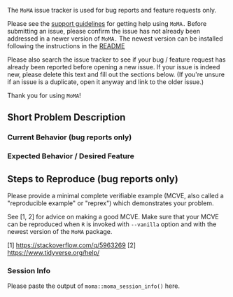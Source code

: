 The `MoMA` issue tracker is used for bug reports and feature requests only.

Please see the
[support guidelines](https://github.com/DataSlingers/MoMA/blob/master/.github/SUPPORT.md)
for getting help using `MoMA.` Before submitting an issue, please confirm
the issue has not already been addressed in a newer version of `MoMA.`
The newest version can be installed following the instructions in the
[README](https://github.com/DataSlingers/MoMA/blob/README.Rmd)

Please also search the issue tracker to see if your bug / feature
request has already been reported before opening a new issue.  If your
issue is indeed new, please delete this text and fill out the sections
below. (If you're unsure if an issue is a duplicate, open it anyway
and link to the older issue.)

Thank you for using `MoMA`!

## Short Problem Description

### Current Behavior (bug reports only)

### Expected Behavior / Desired Feature

## Steps to Reproduce (bug reports only)

Please provide a minimal complete verifiable example (MCVE, also called a
"reproducible example" or "reprex") which demonstrates your problem.

See [1, 2] for advice on making a good MCVE. Make sure that your
MCVE can be reproduced when `R` is invoked with `--vanilla` option and
with the newest version of the `MoMA` package.

[1] https://stackoverflow.com/q/5963269
[2] https://www.tidyverse.org/help/

### Session Info

Please paste the output of `moma::moma_session_info()` here.
